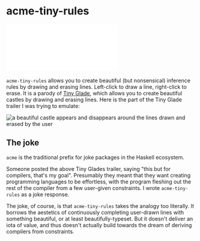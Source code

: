 # acme-tiny-rules

![nonsense inference rules appear and disappear around the lines drawn and erased by the user](demo.gif)

`acme-tiny-rules` allows you to create beautiful (but nonsensical) inference rules by drawing and erasing lines. Left-click to draw a line, right-click to erase. It is a parody of [Tiny Glade](https://store.steampowered.com/app/2198150/Tiny_Glade/), which allows you to create beautiful castles by drawing and erasing lines. Here is the part of the Tiny Glade trailer I was trying to emulate:

![a beautiful castle appears and disappears around the lines drawn and erased by the user](tiny-glades.gif)

## The joke

`acme` is the traditional prefix for joke packages in the Haskell ecosystem.

Someone posted the above Tiny Glades trailer, saying "this but for compilers, that's my goal". Presumably they meant that they want creating programming languages to be effortless, with the program fleshing out the rest of the compiler from a few user-given constraints. I wrote `acme-tiny-rules` as a joke response.

The joke, of course, is that `acme-tiny-rules` takes the analogy too literally. It borrows the aestetics of continuously completing user-drawn lines with something beautiful, or at least beautifully-typeset. But it doesn't deliver an iota of value, and thus doesn't actually build towards the dream of deriving compilers from constraints.
